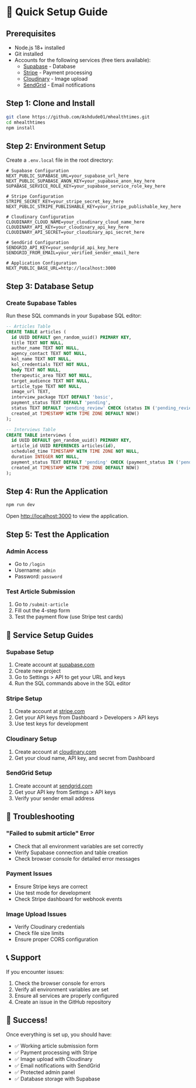 # 🚀 Quick Setup Guide

## Prerequisites
- Node.js 18+ installed
- Git installed
- Accounts for the following services (free tiers available):
  - [Supabase](https://supabase.com) - Database
  - [Stripe](https://stripe.com) - Payment processing
  - [Cloudinary](https://cloudinary.com) - Image upload
  - [SendGrid](https://sendgrid.com) - Email notifications

## Step 1: Clone and Install
```bash
git clone https://github.com/Ashdude01/mhealthtimes.git
cd mhealthtimes
npm install
```

## Step 2: Environment Setup
Create a `.env.local` file in the root directory:

```env
# Supabase Configuration
NEXT_PUBLIC_SUPABASE_URL=your_supabase_url_here
NEXT_PUBLIC_SUPABASE_ANON_KEY=your_supabase_anon_key_here
SUPABASE_SERVICE_ROLE_KEY=your_supabase_service_role_key_here

# Stripe Configuration
STRIPE_SECRET_KEY=your_stripe_secret_key_here
NEXT_PUBLIC_STRIPE_PUBLISHABLE_KEY=your_stripe_publishable_key_here

# Cloudinary Configuration
CLOUDINARY_CLOUD_NAME=your_cloudinary_cloud_name_here
CLOUDINARY_API_KEY=your_cloudinary_api_key_here
CLOUDINARY_API_SECRET=your_cloudinary_api_secret_here

# SendGrid Configuration
SENDGRID_API_KEY=your_sendgrid_api_key_here
SENDGRID_FROM_EMAIL=your_verified_sender_email_here

# Application Configuration
NEXT_PUBLIC_BASE_URL=http://localhost:3000
```

## Step 3: Database Setup

### Create Supabase Tables
Run these SQL commands in your Supabase SQL editor:

```sql
-- Articles Table
CREATE TABLE articles (
  id UUID DEFAULT gen_random_uuid() PRIMARY KEY,
  title TEXT NOT NULL,
  author_name TEXT NOT NULL,
  agency_contact TEXT NOT NULL,
  kol_name TEXT NOT NULL,
  kol_credentials TEXT NOT NULL,
  body TEXT NOT NULL,
  therapeutic_area TEXT NOT NULL,
  target_audience TEXT NOT NULL,
  article_type TEXT NOT NULL,
  image_url TEXT,
  interview_package TEXT DEFAULT 'basic',
  payment_status TEXT DEFAULT 'pending',
  status TEXT DEFAULT 'pending_review' CHECK (status IN ('pending_review', 'approved', 'rejected')),
  created_at TIMESTAMP WITH TIME ZONE DEFAULT NOW()
);

-- Interviews Table
CREATE TABLE interviews (
  id UUID DEFAULT gen_random_uuid() PRIMARY KEY,
  article_id UUID REFERENCES articles(id),
  scheduled_time TIMESTAMP WITH TIME ZONE NOT NULL,
  duration INTEGER NOT NULL,
  payment_status TEXT DEFAULT 'pending' CHECK (payment_status IN ('pending', 'paid', 'failed')),
  created_at TIMESTAMP WITH TIME ZONE DEFAULT NOW()
);
```

## Step 4: Run the Application
```bash
npm run dev
```

Open [http://localhost:3000](http://localhost:3000) to view the application.

## Step 5: Test the Application

### Admin Access
- Go to `/login`
- Username: `admin`
- Password: `password`

### Test Article Submission
1. Go to `/submit-article`
2. Fill out the 4-step form
3. Test the payment flow (use Stripe test cards)

## 🔧 Service Setup Guides

### Supabase Setup
1. Create account at [supabase.com](https://supabase.com)
2. Create new project
3. Go to Settings > API to get your URL and keys
4. Run the SQL commands above in the SQL editor

### Stripe Setup
1. Create account at [stripe.com](https://stripe.com)
2. Get your API keys from Dashboard > Developers > API keys
3. Use test keys for development

### Cloudinary Setup
1. Create account at [cloudinary.com](https://cloudinary.com)
2. Get your cloud name, API key, and secret from Dashboard

### SendGrid Setup
1. Create account at [sendgrid.com](https://sendgrid.com)
2. Get your API key from Settings > API keys
3. Verify your sender email address

## 🚨 Troubleshooting

### "Failed to submit article" Error
- Check that all environment variables are set correctly
- Verify Supabase connection and table creation
- Check browser console for detailed error messages

### Payment Issues
- Ensure Stripe keys are correct
- Use test mode for development
- Check Stripe dashboard for webhook events

### Image Upload Issues
- Verify Cloudinary credentials
- Check file size limits
- Ensure proper CORS configuration

## 📞 Support
If you encounter issues:
1. Check the browser console for errors
2. Verify all environment variables are set
3. Ensure all services are properly configured
4. Create an issue in the GitHub repository

## 🎉 Success!
Once everything is set up, you should have:
- ✅ Working article submission form
- ✅ Payment processing with Stripe
- ✅ Image upload with Cloudinary
- ✅ Email notifications with SendGrid
- ✅ Protected admin panel
- ✅ Database storage with Supabase
